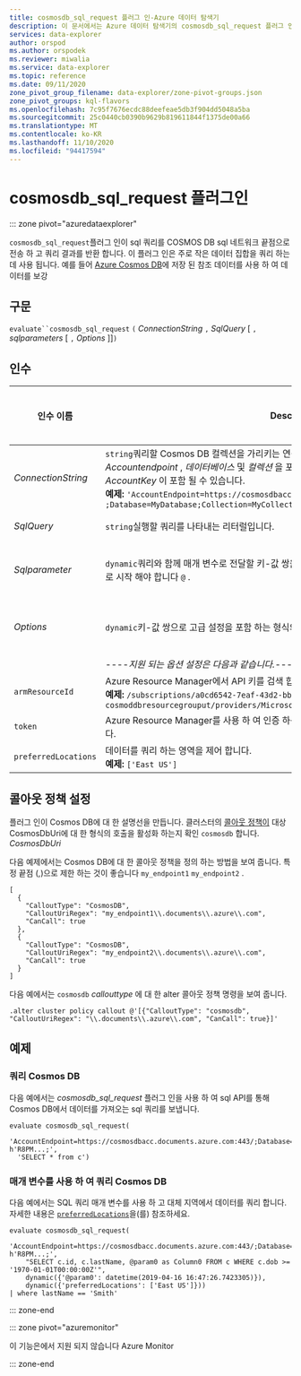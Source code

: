 ```yaml
---
title: cosmosdb_sql_request 플러그 인-Azure 데이터 탐색기
description: 이 문서에서는 Azure 데이터 탐색기의 cosmosdb_sql_request 플러그 인을 설명 합니다.
services: data-explorer
author: orspod
ms.author: orspodek
ms.reviewer: miwalia
ms.service: data-explorer
ms.topic: reference
ms.date: 09/11/2020
zone_pivot_group_filename: data-explorer/zone-pivot-groups.json
zone_pivot_groups: kql-flavors
ms.openlocfilehash: 7c95f7676ecdc88deefeae5db3f904dd5048a5ba
ms.sourcegitcommit: 25c0440cb0390b9629b819611844f1375de00a66
ms.translationtype: MT
ms.contentlocale: ko-KR
ms.lasthandoff: 11/10/2020
ms.locfileid: "94417594"
---
```

# <a name="cosmosdb_sql_request-plugin"></a>cosmosdb_sql_request 플러그인

::: zone pivot="azuredataexplorer"

`cosmosdb_sql_request`플러그 인이 sql 쿼리를 COSMOS DB sql 네트워크 끝점으로 전송 하 고 쿼리 결과를 반환 합니다. 이 플러그 인은 주로 작은 데이터 집합을 쿼리 하는 데 사용 됩니다. 예를 들어 [Azure Cosmos DB](/azure/cosmos-db/)에 저장 된 참조 데이터를 사용 하 여 데이터를 보강

## <a name="syntax"></a>구문

`evaluate``cosmosdb_sql_request` `(` *ConnectionString* `,` *SqlQuery* [ `,` *sqlparameters* [ `,` *Options* ]]`)`

## <a name="arguments"></a>인수

|인수 이름 | Description | 필수/선택 | 
|---|---|---|
| *ConnectionString* | `string`쿼리할 Cosmos DB 컬렉션을 가리키는 연결 문자열을 나타내는 리터럴입니다. *Accountendpoint* , *데이터베이스* 및 *컬렉션* 을 포함 해야 합니다. 인증에 마스터 키를 사용 하는 경우 *AccountKey* 이 포함 될 수 있습니다. <br> **예제:** `'AccountEndpoint=https://cosmosdbacc.documents.azure.com:443/ ;Database=MyDatabase;Collection=MyCollection;AccountKey=' h'R8PM...;'`| 필수 |
| *SqlQuery*| `string`실행할 쿼리를 나타내는 리터럴입니다. | 필수 |
| *Sqlparameter* | `dynamic`쿼리와 함께 매개 변수로 전달할 키-값 쌍을 보유 하는 형식의 상수 값입니다. 매개 변수 이름은로 시작 해야 합니다 `@` . | 선택 사항 |
| *Options* | `dynamic`키-값 쌍으로 고급 설정을 포함 하는 형식의 상수 값입니다. | 선택 사항 |
|| ----*지원 되는 옵션 설정은 다음과 같습니다.*-----
|      `armResourceId` | Azure Resource Manager에서 API 키를 검색 합니다. <br> **예제:** `/subscriptions/a0cd6542-7eaf-43d2-bbdd-b678a869aad1/resourceGroups/ cosmoddbresourcegrouput/providers/Microsoft.DocumentDb/databaseAccounts/cosmosdbacc`| 
|  `token` | Azure Resource Manager를 사용 하 여 인증 하는 데 사용 되는 Azure AD 액세스 토큰을 제공 합니다.
| `preferredLocations` | 데이터를 쿼리 하는 영역을 제어 합니다. <br> **예제:** `['East US']` | |  

## <a name="set-callout-policy"></a>콜아웃 정책 설정

플러그 인이 Cosmos DB에 대 한 설명선을 만듭니다. 클러스터의 [콜아웃 정책이](../management/calloutpolicy.md) 대상 CosmosDbUri에 대 한 형식의 호출을 활성화 하는지 확인 `cosmosdb` 합니다. *CosmosDbUri*

다음 예제에서는 Cosmos DB에 대 한 콜아웃 정책을 정의 하는 방법을 보여 줍니다. 특정 끝점 (,)으로 제한 하는 것이 좋습니다 `my_endpoint1` `my_endpoint2` .

```kusto
[
  {
    "CalloutType": "CosmosDB",
    "CalloutUriRegex": "my_endpoint1\\.documents\\.azure\\.com",
    "CanCall": true
  },
  {
    "CalloutType": "CosmosDB",
    "CalloutUriRegex": "my_endpoint2\\.documents\\.azure\\.com",
    "CanCall": true
  }
]
```

다음 예에서는 `cosmosdb` *callouttype* 에 대 한 alter 콜아웃 정책 명령을 보여 줍니다.

```kusto
.alter cluster policy callout @'[{"CalloutType": "cosmosdb", "CalloutUriRegex": "\\.documents\\.azure\\.com", "CanCall": true}]'
```

## <a name="examples"></a>예제

### <a name="query-cosmos-db"></a>쿼리 Cosmos DB

다음 예에서는 *cosmosdb_sql_request* 플러그 인을 사용 하 여 sql API를 통해 Cosmos DB에서 데이터를 가져오는 sql 쿼리를 보냅니다.

```kusto
evaluate cosmosdb_sql_request(
  'AccountEndpoint=https://cosmosdbacc.documents.azure.com:443/;Database=MyDatabase;Collection=MyCollection;AccountKey=' h'R8PM...;',
  'SELECT * from c')
```

### <a name="query-cosmos-db-with-parameters"></a>매개 변수를 사용 하 여 쿼리 Cosmos DB

다음 예에서는 SQL 쿼리 매개 변수를 사용 하 고 대체 지역에서 데이터를 쿼리 합니다. 자세한 내용은 [`preferredLocations`](/azure/cosmos-db/tutorial-global-distribution-sql-api?tabs=dotnetv2%2Capi-async#preferred-locations)을(를) 참조하세요.

```kusto
evaluate cosmosdb_sql_request(
    'AccountEndpoint=https://cosmosdbacc.documents.azure.com:443/;Database=MyDatabase;Collection=MyCollection;AccountKey=' h'R8PM...;',
    "SELECT c.id, c.lastName, @param0 as Column0 FROM c WHERE c.dob >= '1970-01-01T00:00:00Z'",
    dynamic({'@param0': datetime(2019-04-16 16:47:26.7423305)}),
    dynamic({'preferredLocations': ['East US']}))
| where lastName == 'Smith'
```

::: zone-end

::: zone pivot="azuremonitor"

이 기능은에서 지원 되지 않습니다 Azure Monitor

::: zone-end
